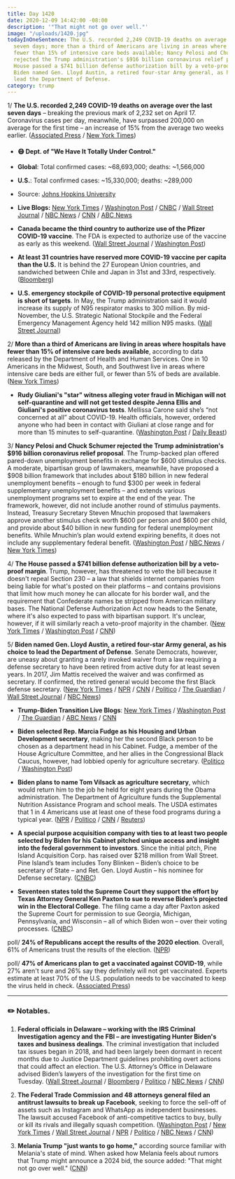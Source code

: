 ```yaml
---
title: Day 1420
date: 2020-12-09 14:42:00 -08:00
description: '"That might not go over well."'
image: "/uploads/1420.jpg"
todayInOneSentence: The U.S. recorded 2,249 COVID-19 deaths on average over the last
  seven days; more than a third of Americans are living in areas where hospitals have
  fewer than 15% of intensive care beds available; Nancy Pelosi and Chuck Schumer
  rejected the Trump administration's $916 billion coronavirus relief proposal; the
  House passed a $741 billion defense authorization bill by a veto-proof margin; and
  Biden named Gen. Lloyd Austin, a retired four-star Army general, as his choice to
  lead the Department of Defense.
category: trump
---
```


1/ **The U.S. recorded 2,249 COVID-19 deaths on average over the last seven days** – breaking the previous mark of 2,232 set on April 17. Coronavirus cases per day, meanwhile, have surpassed 200,000 on average for the first time – an increase of 15% from the average two weeks earlier. ([Associated Press](https://apnews.com/article/us-coronavirus-deaths-hit-record-levels-9ce64924281ff1058fbf391407c8ba50) / [New York Times](https://www.nytimes.com/live/2020/12/07/world/covid-19-coronavirus/the-us-has-recorded-its-most-covid-19-deaths-in-a-week))

* #### 😷 Dept. of "We Have It Totally Under Control."

* **Global**: Total confirmed cases: \~68,693,000; deaths: \~1,566,000

* **U.S.**: Total confirmed cases: \~15,330,000; deaths: \~289,000

* Source: [Johns Hopkins University](https://coronavirus.jhu.edu/map.html)

* **Live Blogs:** [New York Times](https://www.nytimes.com/live/2020/12/09/world/covid-19-coronavirus?type=styln-live-updates&label=virus&index=1&action=click&module=Spotlight&pgtype=Homepage) / [Washington Post](https://www.washingtonpost.com/nation/2020/12/09/coronavirus-covid-live-updates-us/) / [CNBC](https://www.cnbc.com/2020/12/09/coronavirus-live-updates.html) / [Wall Street Journal](https://www.wsj.com/livecoverage/latest-updates/covid?mod=hp_theme_coronavirus-ribbon) / [NBC News](https://www.nbcnews.com/news/us-news/live-blog/2020-12-9-covid-live-updates-vaccine-news-n1250505) / [CNN](https://www.cnn.com/world/live-news/coronavirus-pandemic-12-09-20-intl/index.html) / [ABC News](https://abcnews.go.com/Health/live-updates/coronavirus/?id=74578775)

* **Canada became the third country to authorize use of the Pfizer COVID-19 vaccine**. The FDA is expected to authorize use of the vaccine as early as this weekend. ([Wall Street Journal](https://www.wsj.com/articles/canada-authorizes-covid-19-vaccine-from-pfizer-and-biontech-11607531030) / [Washington Post](https://www.washingtonpost.com/nation/2020/12/09/coronavirus-covid-live-updates-us/))

* **At least 31 countries have reserved more COVID-19 vaccine per capita than the U.S.** It is behind the 27 European Union countries, and sandwiched between Chile and Japan in 31st and 33rd, respectively. ([Bloomberg](https://www.bloomberg.com/news/articles/2020-12-09/which-countries-have-reserved-the-most-covid-19-vaccines-u-s-is-32nd-on-list?srnd=premium&sref=MIBMEEoj))

* **U.S. emergency stockpile of COVID-19 personal protective equipment is short of targets**. In May, the Trump administration said it would increase its supply of N95 respirator masks to 300 million. By mid-November, the U.S. Strategic National Stockpile and the Federal Emergency Management Agency held 142 million N95 masks. ([Wall Street Journal](https://www.wsj.com/articles/u-s-supplies-of-covid-19-ppe-fall-short-of-targets-11607509800?mod=hp_lead_pos2))

2/ **More than a third of Americans are living in areas where hospitals have fewer than 15% of intensive care beds available**, according to data released by the Department of Health and Human Services. One in 10 Americans in the Midwest, South, and Southwest live in areas where intensive care beds are either full, or fewer than 5% of beds are available. ([New York Times](https://www.nytimes.com/interactive/2020/12/09/us/covid-hospitals-icu-capacity.html))

* **Rudy Giuliani's "star" witness alleging voter fraud in Michigan will not self-quarantine and will not get tested despite Jenna Ellis and Giuliani's positive coronavirus tests**. Mellissa Carone said she’s “not concerned at all” about COVID-19. Health officials, however, ordered anyone who had been in contact with Giuliani at close range and for more than 15 minutes to self-quarantine. ([Washington Post](https://www.washingtonpost.com/investigations/mellissa-carone-covid-rudy-giuliani/2020/12/08/f9d40afc-3981-11eb-bc68-96af0daae728_story.html) / [Daily Beast](https://www.thedailybeast.com/mellissa-carone-swears-she-wasnt-drunk-during-bizarro-rudy-giuliani-hearing))

3/ **Nancy Pelosi and Chuck Schumer rejected the Trump administration's $916 billion coronavirus relief proposal**. The Trump-backed plan offered pared-down unemployment benefits in exchange for $600 stimulus checks. A moderate, bipartisan group of lawmakers, meanwhile, have proposed a $908 billion framework that includes about $180 billion in new federal unemployment benefits – enough to fund $300 per week in federal supplementary unemployment benefits – and extends various unemployment programs set to expire at the end of the year. The framework, however, did not include another round of stimulus payments. Instead, Treasury Secretary Steven Mnuchin proposed that lawmakers approve another stimulus check worth $600 per person and $600 per child, and provide about $40 billion in new funding for federal unemployment benefits. While Mnuchin’s plan would extend expiring benefits, it does not include any supplementary federal benefit. ([Washington Post](https://www.washingtonpost.com/us-policy/2020/12/08/stimulus-checks-economic-relief-package/) / [NBC News](https://www.nbcnews.com/politics/congress/pelosi-schumer-blast-916b-white-house-coronavirus-relief-proposal-n1250515) / [New York Times](https://www.nytimes.com/2020/12/08/us/politics/congress-coronavirus-stimulus.html))

4/ **The House passed a $741 billion defense authorization bill by a veto-proof margin**. Trump, however, has threatened to veto the bill because it doesn't repeal Section 230 – a law that shields internet companies from being liable for what's posted on their platforms – and contains provisions that limit how much money he can allocate for his border wall, and the requirement that Confederate names be stripped from American military bases. The National Defense Authorization Act now heads to the Senate, where it's also expected to pass with bipartisan support. It's unclear, however, if it will similarly reach a veto-proof majority in the chamber. ([New York Times](https://www.nytimes.com/2020/12/08/us/politics/house-military-bill-confederate-base-names-trump.html) / [Washington Post](https://www.washingtonpost.com/national-security/house-votes-defense-bill-ndaa-trump-veto/2020/12/07/b872dd72-38c3-11eb-9276-ae0ca72729be_story.html) / [CNN](https://www.cnn.com/2020/12/08/politics/defense-bill-house-vote-trump-veto-threat/index.html))

5/ **Biden named Gen. Lloyd Austin, a retired four-star Army general, as his choice to lead the Department of Defense**. Senate Democrats, however, are uneasy about granting a rarely invoked waiver from a law requiring a defense secretary to have been retired from active duty for at least seven years. In 2017, Jim Mattis received the waiver and was confirmed as secretary. If confirmed, the retired general would become the first Black defense secretary. ([New York Times](https://www.nytimes.com/live/2020/12/09/us/joe-biden-donald-trump/biden-formally-names-a-retired-general-to-be-the-first-black-secretary-of-defense) / [NPR](https://www.npr.org/sections/biden-transition-updates/2020/12/08/944231676/bidens-defense-pick-raises-concerns-over-civilian-control-of-the-military) / [CNN](https://www.cnn.com/2020/12/08/politics/democratic-pushback-biden-cabinet-pick/) / [Politico](https://www.politico.com/news/2020/12/07/lloyd-austin-biden-secretary-defense-frontrunner-contender-443479) / [The Guardian](https://www.theguardian.com/us-news/2020/dec/09/lloyd-austin-joe-biden-defense-secretary-nomination) / [Wall Street Journal](https://www.wsj.com/articles/biden-to-introduce-lloyd-austin-as-defense-chief-rekindling-civilian-military-debate-11607531725) / [NBC News](https://www.nbcnews.com/politics/congress/biden-tests-congress-desire-norms-versus-history-making-pentagon-pick-n1250452))

* **Trump-Biden Transition Live Blogs**: [New York Times](https://www.nytimes.com/live/2020/12/09/us/joe-biden-donald-trump?type=styln-live-updates&label=presidential%20transition&index=0&action=click&module=Spotlight&pgtype=Homepage) / [Washington Post](https://www.washingtonpost.com/politics/2020/12/09/joe-biden-trump-transition-live-updates/) / [The Guardian](https://www.theguardian.com/us-news/live/2020/dec/09/joe-biden-doanld-trump-coronavirus-covid-19-vaccine-us-election-live-updates) / [ABC News](https://abcnews.go.com/Politics/live-updates/2020-election-results-transition/?id=74573672) / [CNN](https://www.cnn.com/politics/live-news/biden-trump-us-election-news-12-09-20/index.html)

* **Biden ­selected Rep. Marcia Fudge as his Housing and Urban Development secretary**, making her the second Black person to be chosen as a department head in his Cabinet. Fudge, a member of the House Agriculture Committee, and her allies in the Congressional Black Caucus, however, had lobbied openly for agriculture secretary. ([Politico](https://www.politico.com/news/2020/12/08/biden-to-tap-marcia-fudge-to-lead-housing-agency-443767) / [Washington Post](https://www.washingtonpost.com/politics/biden-cabinet-fudge-vilsack/2020/12/08/e54b7ca8-3979-11eb-98c4-25dc9f4987e8_story.html))

* **Biden plans to name Tom Vilsack as agriculture secretary**, which would return him to the job he held for eight years during the Obama administration. The Department of Agriculture funds the Supplemental Nutrition Assistance Program and school meals. The USDA estimates that 1 in 4 Americans use at least one of these food programs during a typical year. ([NPR](https://www.npr.org/sections/biden-transition-updates/2020/12/09/944434278/biden-plans-to-bring-vilsack-back-to-usda-despite-criticism-from-reformers) / [Politico](https://www.politico.com/news/2020/12/08/tom-vilsak-agriculture-secretary-biden-443825) / [CNN](https://www.cnn.com/2020/12/08/politics/tom-vilsack-agriculture-secretary/index.html) / [Reuters](https://www.reuters.com/article/usa-biden-usda-vilsack-idUSKBN28J235))

* **A special purpose acquisition company with ties to at least two people selected by Biden for his Cabinet pitched unique access and insight into the federal government to investors**.  Since the initial pitch, Pine Island Acquisition Corp. has raised over $218 million from Wall Street. Pine Island’s team includes Tony Blinken – Biden’s choice to be secretary of State – and Ret. Gen. Lloyd Austin – his nominee for Defense secretary. ([CNBC](https://www.cnbc.com/2020/12/09/spac-with-ties-to-biden-cabinet-picks-sees-surge-in-wall-street-support.html))

* **Seventeen states told the Supreme Court they support the effort by Texas Attorney General Ken Paxton to sue to reverse Biden’s projected win in the Electoral College**. The filing came a day after Paxton asked the Supreme Court for permission to sue Georgia, Michigan, Pennsylvania, and Wisconsin – all of which Biden won – over their voting processes. ([CNBC](https://www.cnbc.com/2020/12/09/states-tell-supreme-court-they-support-texas-bid-to-reverse-biden-win.html))

poll/ **24% of Republicans accept the results of the 2020 election**. Overall, 61% of Americans trust the results of the election. ([NPR](https://www.npr.org/2020/12/09/944385798/poll-just-a-quarter-of-republicans-accept-election-outcome))

poll/ **47% of Americans plan to get a vaccinated against COVID-19**, while 27% aren't sure and 26% say they definitely will not get vaccinated. Experts estimate at least 70% of the U.S. population needs to be vaccinated to keep the virus held in check. ([Associated Press](https://apnews.com/article/ap-norc-poll-us-half-want-vaccine-shots-4d98dbfc0a64d60d52ac84c3065dac55))

---

### ✏️ Notables.

1. **Federal officials in Delaware – working with the IRS Criminal Investigation agency and the FBI – are investigating Hunter Biden's taxes and business dealings**. The criminal investigation that included tax issues began in 2018, and had been largely been dormant in recent months due to Justice Department guidelines prohibiting overt actions that could affect an election. The U.S. Attorney’s Office in Delaware advised Biden’s lawyers of the investigation for the first time on Tuesday. ([Wall Street Journal](https://www.wsj.com/articles/hunter-biden-says-u-s-attorney-s-office-investigating-my-tax-affairs-11607548376) / [Bloomberg](https://www.bloomberg.com/news/articles/2020-12-09/hunter-biden-says-u-s-attorney-is-investigating-his-tax-affairs-kihwhyeh?sref=MIBMEEoj) / [Politico](https://www.politico.com/news/2020/12/09/hunter-biden-says-us-attorney-is-investigating-his-tax-affairs-443986) / [NBC News](https://www.nbcnews.com/politics/politics-news/hunter-biden-president-elect-s-son-says-delaware-ag-probing-n1250607) / [CNN](https://www.cnn.com/2020/12/09/politics/hunter-biden-tax-investigtation/index.html))

2. **The Federal Trade Commission and 48 attorneys general filed an antitrust lawsuits to break up Facebook**, seeking to force the sell-off of assets such as Instagram and WhatsApp as independent businesses. The lawsuit accused Facebook of anti-competitive tactics to buy, bully or kill its rivals and illegally squash competition.
   \([Washington Post](https://www.washingtonpost.com/technology/2020/12/09/facebook-antitrust-lawsuit/) / [New York Times](https://www.nytimes.com/2020/12/09/technology/facebook-antitrust-monopoly.html) / [Wall Street Journal](https://www.wsj.com/articles/facebook-hit-with-antitrust-lawsuit-by-federal-trade-commission-state-attorneys-general-11607543139) /  [NPR](https://www.npr.org/2020/12/09/944073889/48-attorneys-general-sue-facebook-alleging-illegal-power-grabs-to-neutralize-riv) / [Politico](https://www.politico.com/news/2020/12/09/states-ftc-suing-facebook-for-alleged-antitrust-abuses-443957) / [NBC News](https://www.nbcnews.com/tech/tech-news/u-s-government-calls-breakup-facebook-n1250588) / [CNN](https://www.cnn.com/2020/12/09/tech/facebook-antitrust-lawsuit-ftc-attorney-generals/index.html))

3. **Melania Trump "just wants to go home,"** according source familiar with Melania's state of mind. When asked how Melania feels about rumors that Trump might announce a 2024 bid, the source added: "That might not go over well." ([CNN](https://www.cnn.com/2020/12/09/politics/melania-trump-future/))